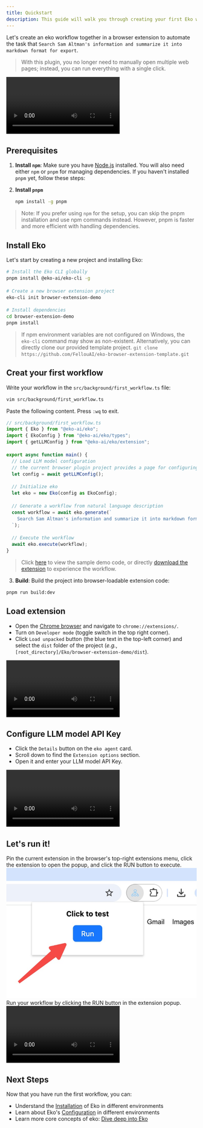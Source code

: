 ```yaml
---
title: Quickstart
description: This guide will walk you through creating your first Eko workflow in a browser extension environment.
---
```


Let's create an eko workflow together in a browser extension to automate the task that `Search Sam Altman's information and summarize it into markdown format for export`. 

> With this plugin, you no longer need to manually open multiple web pages; instead, you can run everything with a single click.

<video controls>
  <source src="/docs/run_workflow.mov" />
</video>

## Prerequisites
1. **Install `npm`**: Make sure you have [Node.js](https://nodejs.org/) installed. You will also need either `npm` or `pnpm` for managing dependencies. If you haven't installed `pnpm` yet, follow these steps:

2. **Install `pnpm`**
   ```bash
   npm install -g pnpm
   ```
> Note: If you prefer using `npm` for the setup, you can skip the pnpm installation and use npm commands instead. However, pnpm is faster and more efficient with handling dependencies.

## Install Eko
Let's start by creating a new project and installing Eko:

```bash
# Install the Eko CLI globally
pnpm install @eko-ai/eko-cli -g

# Create a new browser extension project
eko-cli init browser-extension-demo

# Install dependencies
cd browser-extension-demo
pnpm install
```

> If npm environment variables are not configured on Windows, the `eko-cli` command may show as non-existent. Alternatively, you can directly clone our provided template project.
`git clone https://github.com/FellouAI/eko-browser-extension-template.git`

## Creat your first workflow

Write your workflow in the `src/background/first_workflow.ts` file:
```bash
vim src/background/first_workflow.ts
```
Paste the following content. Press `:wq` to exit.
```typescript
// src/background/first_workflow.ts
import { Eko } from "@eko-ai/eko";
import { EkoConfig } from "@eko-ai/eko/types";
import { getLLMConfig } from "@eko-ai/eko/extension";

export async function main() {
  // Load LLM model configuration 
  // the current browser plugin project provides a page for configuring LLM parameters
  let config = await getLLMConfig();

  // Initialize eko
  let eko = new Eko(config as EkoConfig);

  // Generate a workflow from natural language description
  const workflow = await eko.generate(`
    Search Sam Altman's information and summarize it into markdown format for export
  `);

  // Execute the workflow
  await eko.execute(workflow);
}
```

> Click [here](https://github.com/FellouAI/eko-demos/tree/main/browser-extension-quickstart) to view the sample demo code, or directly [download the extension](https://github.com/FellouAI/eko-demos/tree/main/browser-extension-quickstart/dist) to experience the workflow.

3. **Build**: Build the project into browser-loadable extension code:
```bash
pnpm run build:dev
```

## Load extension

- Open the [Chrome browser](https://www.google.com/chrome/) and navigate to `chrome://extensions/`.
- Turn on `Developer mode` (toggle switch in the top right corner).
- Click `Load unpacked` button (the blue text in the top-left corner) and select the `dist` folder of the project (_e.g._, `[root_directory]/Eko/browser-extension-demo/dist`).

<video controls>
  <source src="/docs/load_extension.mov" />
</video>

## Configure LLM model API Key

- Click the `Details` button on the `eko agent` card.
- Scroll down to find the `Extension options` section.
- Open it and enter your LLM model API Key.

<video controls>
  <source src="/docs/config_llm.mov" />
</video>

## Let's run it!
Pin the current extension in the browser's top-right extensions menu, click the extension to open the popup, and click the RUN button to execute.
![](../assets/run_extension.png)
Run your workflow by clicking the RUN button in the extension popup.
<video controls>
  <source src="/docs/run_workflow.mov" />
</video>

## Next Steps

Now that you have run the first workflow, you can:

- Understand the [Installation](/docs/getting-started/installation) of Eko in different environments
- Learn about Eko's [Configuration](/docs/getting-started/configuration) in different environments
- Learn more core concepts of eko: [Dive deep into Eko](/docs/getting-started/dive-deep)
